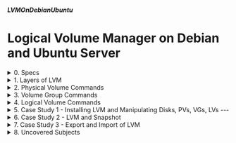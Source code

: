 ##### LVMOnDebianUbuntu 
# Logical Volume Manager on Debian and Ubuntu Server

<details markdown='1'>
<summary>
0. Specs
</summary>

---
### 0.1. Info
LVM, or Logical Volume Manager allows for more flexible and dynamic  management of disk space compared to traditional partitioning schemes. 

It enables features such as resizing volumes, creating snapshots, and managing multiple physical storage devices more effectively.

To get the best of LVM, it must be defined when the OS is installed. That  way we can use LVM for (nearly) all of our disk space (boot partition can not be in LVM).

It is possible to install the OS without LVM and add it later too. But to use LVM on the / (root) partition, we need to install it when we install the OS.

### 0.2. Test Environment
Tested on the following environments:

- Debian 11
- Debian 12
- Ubuntu 22.04 LTS Server
- Ubuntu 24.04 LTS Server

### 0.3. Sources
[Red Hat Documentation](https://access.redhat.com/documentation/en-us/red_hat_enterprise_linux/9/html/configuring_and_managing_logical_volumes/index)  
ChatGPT

<br>
</details>

<details markdown='1'>
<summary>
1. Layers of LVM
</summary>

---
### 1.0. Abstract
- Physical Volumes (PV) are defined from disks or partitions.
- Volume Groups (VG) are defined by combining PVs.
- Logical Volumes are defined within VGs.

### 1.1. Physical Volumes (PV)
Storage devices or partitions that LVM uses as a building block.

Could be a complete hard drive, a disk partition, or even a RAID array.

### 1.2. Volume Groups (VG)
Collections of one or more physical volumes.

Act as a pool that aggregates the storage space from multiple physical volumes.

Logical volumes are created within volume groups.

### 1.3. Logical Volumes (LV)
An abstraction that represents a portion of a volume group.

Similar to partitions in traditional disk management.

Can be resized and moved without affecting the data stored on them.

There are 6 main LV types.

#### 1.3.1. Linear Logical Volume
Default logical volume type.

Data is stored sequentially.

```
lvcreate -n mylv -L 10G myvg
```

#### 1.3.2. Mirrored Logical Volume
Provides data redundancy with multiple copies (mirrors) of the data.

Offers fault tolerance; if one mirror fails, the remaining mirrors can be  used.

```
lvcreate --type mirror --mirrors 2 -n mymirroredlv -L 10G myvg
```

#### 1.3.3. Snapshot Logical Volume
Creates a point-in-time copy (snapshot) of an existing logical volume.

Useful for backup purposes or creating consistent images of a volume for  testing.

```
lvcreate --type snapshot -n mysnapshotlv -L 5G --snapshot /dev/myvg/mylv
```

#### 1.3.4. Thin Logical Volume
Enables efficient storage allocation by using thin provisioning.

Allocates space only as needed, allowing for more flexible use of storage resources.

```
lvcreate --type thin-pool -n mythinpool -L 100G myvg
lvcreate --type thin -n mythinvolume -V 50G --thinpool myvg/mythinpool
```

#### 1.3.5. Cache Logical Volume
Used to cache data for another logical volume, providing improved  performance.

Typically used with SSDs to cache data from slower spinning disks.

```
lvcreate --type writeback --size 100M --name mycachelv myvg
lvconvert --type writecache --cachevol myvg/mycachelv \
     --name mycachedlv myvg/myoriginalvolume
```

#### 1.3.6. Striped Logical Volume
Stripes data evenly across multiple physical volumes to enhance I/O  performance. 

Allows parallel read and write operations.

```
lvcreate --type striped -i 2 -I 4M -L 200G -n striped_lv myvg
```

<br>
</details>

<details markdown='1'>
<summary>
2. Physical Volume Commands
</summary>

---
### 2.1. pvs
Provides physical volume information in a configurable form, displaying one line per physical volume

```
sudo pvs
sudo pvs /dev/sdb
```

### 2.2. pvscan
Scans all supported LVM block devices in the system for physical volumes.

```
sudo pvscan
```

Locates and identifies the physical volumes on the system and updates the metadata cache used by LVM.

### 2.3. pvdisplay
Provides a verbose multi-line output for each physical volume.

```
sudo pvdisplay
sudo pvdisplay /dev/sdb
```

Display a mapping of the physical extents to the corresponding logical volumes.

```
sudo pvdisplay -m /dev/sdb
```

### 2.4. pvcreate 
Initializes a physical volume for use by LVM.

```
sudo pvcreate /dev/sdb
sudo pvcreate /dev/sdb1
```
  
Make sure the device or partition is not used. It will be erased.

After initializing, you can create or extend volume groups using the
vgcreate or vgextend commands, respectively.

### 2.5. pvremove
Removes LVM metadata from a physical volume.

```
sudo pvremove /dev/sdb
sudo pvremove /dev/sdb1
```

Make sure you are not removing a used PV. 

Remove any logical volumes and volume groups associated with the physical volume before running `pvremove`.

After pvremove, you can repurpose the device or partition for other uses, like creating a new partition, filesystem, etc.

### 2.6. pvmove 
Move allocated physical extents from one physical volume to another within the same volume group.
 
Move all the data in /dev/sda1 to /dev/sdb1. They must be in the same VG

```
sudo pvmove /dev/sda1 /dev/sdb1
```

### 2.7. pvresize
Resize a physical volume

```
sudo pvresize /dev/sdb1
```

Must be used when the underlying block device is resized.

### 2.8. pvchange
Changes the properties (allocatable, uuid, tags etc) of a physical volume.

Make the physical volume /dev/sdb1 allocatable

```
sudo pvchange -x y /dev/sdb1
```

Deactivate (disable) the physical volume in verbose mode.

```
sudo pvchange -x y /dev/sdb1
```

### 2.9. pvck
Checks and repairs LVM metadata on PVs

Check a PV

```
sudo pvck /dev/sdb1
```

<br>
</details>

<details markdown='1'>
<summary>
3. Volume Group Commands
</summary>

---
### 3.1. vgs
Provides volume group information in a configurable form, displaying one line per volume group

```
sudo vgs
sudo vgs myvg
```

### 3.2. vgscan
Scans all supported LVM block devices in the system for volume groups.

```
sudo vgscan
```

Updates the metadata cache used by LVM. This cache maintains information about the volume groups on the system.

### 3.3. vgdisplay
Displays volume group properties such as size, extents, number of physical volumes, and other options in a fixed form.

```
sudo vgdisplay
sudo vgdisplay myvg
```

### 3.4. vgcreate
Creates a new volume group.

Create a new volume group named myvg using the physical volume /dev/sdb1

```
sudo vgcreate myvg /dev/sdb1
```

Before vgcreate, physical volumes must be initialized with pvcreate.

Volume group names are case-sensitive.

When creating a volume group, LVM considers the total size of the physical volumes.

After creating a volume group with vgcreate, you can proceed to create logical volumes.

### 3.5. vgextend
Adds physical volumes to an existing volume group.

Add physical volume /dev/sdb2 to the volume group myvg

```
sudo vgextend myvg /dev/sdb2
```

Before using vgextend, ensure that the physical volumes you specify are initialized with pvcreate.

After extending a volume group with vgextend, you can use the additional storage space to either extend existing logical volumes or create new ones within the extended volume group.

### 3.6. vgreduce
Remove one or more physical volumes from a volume group. 

Remove /dev/sdb2 from volume group myvg

```
sudo vgreduce myvg /dev/sdb1
```

When removing a physical volume, the data on that physical volume is moved to other available physical volumes in the volume group.

Removing a physical volume from a volume group is a significant operation and can impact data availability. Ensure that you have proper backups before performing such operations.

### 3.7. vgremove
Removes a volume group.

```
sudo vgremove myvg
```

Before using `vgremove`, ensure that there are no logical volumes or other dependencies associated with the volume group.

Remove any logical volumes within the volume group using lvremove before using vgremove.

Ensure that any filesystems mounted from logical volumes within the volume group are unmounted before attempting to remove the volume group.

After removing a volume group with vgremove, the physical volumes that were part of the volume group become unallocated, and you can repurpose them for other uses.

### 3.8. vgchange
Change the attributes of a volume group.

Activate (enable) the volume group myvg.

```
sudo vgchange -a y myvg
```

- "-a y" or "-a n": Activates (-a y) or deactivates (-a n) the volume group.

### 3.9. vgrename
Renames a volume group.

```
sudo vgrename oldvg newvg
```

### 3.10. vgck
Checks the consistency of volume groups

```
sudo vgck
```

Rewrite VG metadata to correct problems.

```
sudo vgck --updatemetadata myvg -v
```

### 3.11. Other Commands:
- vgcfgbackup: Backup volume group configurations.
- vgcfgrestore: Restore volume group configuration
- vgconvert: Change volume group metadata format.
- vgexport: Unregister volume group(s) from the system.
- vgimport: Register exported volume group with system.
- vgimportclone: Import a VG from cloned PVs.
- vgmerge: Merge volume groups.
- vgmknodes: Create the special files for volume group devices in /dev.
- vgsplit: Move PVs into a new or existing volume group

<br>
</details>

<details markdown='1'>
<summary>
4. Logical Volume Commands
</summary>

---
### 4.1. lvs
Provides logical volume information in a configurable form, displaying one line per logical volume

```
sudo lvs
sudo lvs /dev/vg_name/lv_name
sudo lvs /dev/myvg/mylv
```

All LVs in a VG

```
sudo lvs /dev/vg_name
sudo lvs /dev/myvg
```

### 4.2. lvscan
Scans for all logical volumes in the system and lists them.

```
sudo lvscan
```

### 4.3. lvdisplay
Displays logical volume properties, such as size, layout, and mapping in a fixed format

```
sudo lvdisplay
sudo lvdisplay myvg/mylv
```

Specify units in megabytes

```
sudo lvdisplay --unit m myvg/mylv
```

### 4.4. lvcreate
Creates a new logical volume within a volume group.

Create a new LV named mylv in myvg VG with size 11 GB

```
sudo lvcreate -L 11G -n mylv myvg
```

Format created logical volume:

```
sudo mkfs -t ext4 /dev/myvg/mylv
```

Mount it

```
sudo mkdir /mnt/point
sudo mount /dev/myvg/mylv /mnt/point
```

Unmount it

```
sudo umount /mnt/point
```

### 4.5. lvextend
Extends the size of a logical volume.

Extend mylv logical volume by 2 GB

```
sudo lvextend -L +2G myvg/mylv
```
 
Or extend the mylv logical volume to maximum available

```
sudo lvextend -l +100%FREE  myvg/mylv
```

Resize the file system

```
sudo resize2fs /dev/myvg/mylv
```

`xfs_growfs` is used for XFS.

### 4.6. lvreduce
Reduces the size of a logical volume.

Reduce the logical volume mylv in the volume group myvg by 2 GB.

```
sudo lvreduce -L -1G myvg/mylv
```

Resize the file system (you may need to unmount the LV)

```
sudo resize2fs /dev/myvg/mylv
```

### 4.7. lvremove
Removes a logical volume.

Remove the logical volume mylv in the volume group myvg.

```
sudo lvremove myvg/mylv
```

The command permanently deletes the data.

Ensure that any filesystems mounted from the logical volume are unmounted before attempting to remove it.


### 4.8. lvchange
Changes the attributes and status of a logical volume. Activate or  deactivate a logical volume, modify its permission flags, or change its  allocation policy.  

Deactivate (or sets to "no") the activation of the logical volume mylv in the volume group myvg.

```
sudo lvchange -a n myvg/mylv
```

Activate it

```
sudo lvchange -a y myvg/mylv
```

Sets the read-only permission in a logical volume

```
sudo lvchange -p r myvg/mylv
```

Sets back the read/write permission in a logical volume

```
sudo lvchange -p rw myvg/mylv
```

### 4.9. lvrename
Renames a logical volume name

```
sudo lvrename myvg mylv mynewlv2
```

### 4.10. Other Commands
- lvconvert: Change logical volume layout.
- lvresize: Resize a logical volume.

<br>
</details>

<details markdown='1'>
<summary>
5. Case Study 1 - Installing LVM and Manipulating Disks, PVs, VGs, LVs
---
</summary>
### 5.0. Specs
We have a system installed without LVM. 

- Add a 20 GB disk and use it as a LV
- Add a 30 GB disk and extend the LV
- Add a 50 GB disk, extend the VG and move data to this disk
- Remove 20 GB and 30 GB disks.

The steps:

1. Install LVM
2. Add 20 GB disk
3. Create a PV from the disk
4. Create a VG from the PV
5. Create a LV within the VG
6. Create a Filesystem in the LV
7. Mount the FS 
8. Add 30 GB disk
9. Create a PV from the 2nd disk
10. Extend the VG with this PV
11. Extend the LV
12. Extend the Filesystem
13. Add 50 GB disk
14. Create a PV from the 3rd disk
15. Extend the VG with this PV
16. Move data from 20 GB and 30 GB disks to 50 GB disk
17. Remove 20 GB and 30 GB disks as PV
18. Remove 20 GB and 30 GB disks from the system and check everything

### 5.1. Install LVM Packages
```
sudo apt update
sudo apt -y install lvm2
```

### 5.2. Add 20 GB Disk
Output of `lsblk -i` command before adding the disk:

```
NAME   MAJ:MIN RM  SIZE RO TYPE MOUNTPOINTS
sda      8:0    0 22.9G  0 disk 
|-sda1   8:1    0   22G  0 part /
|-sda2   8:2    0    1K  0 part 
`-sda5   8:5    0  976M  0 part [SWAP]
```

 For physical servers, you need to add a disk to the hardware. For virtual servers you have to define it and attach it to the VM.

I'm adding a 20 GB disk to my VM.

Output of `lsblk -i` command after adding the disk:

```
NAME   MAJ:MIN RM  SIZE RO TYPE MOUNTPOINTS
sda      8:0    0 22.9G  0 disk 
|-sda1   8:1    0   22G  0 part /
|-sda2   8:2    0    1K  0 part 
`-sda5   8:5    0  976M  0 part [SWAP]
sdb      8:16   0   20G  0 disk 
```

That means, my new disk is /dev/sdb.

At the following steps, you need to change /dev/sdb to your disk device  name.

### 5.3. Create a PV from the Disk
Mark /dev/sdb as a PV

```
sudo pvcreate /dev/sdb
```

### 5.4. Create a VG from the PV
Create a VG named "myvg" using /dev/sdb

```
sudo vgcreate myvg /dev/sdb
```

### 5.5. Create a LV Within the VG
Create the LV using the maximum available size with name mylv

```
sudo lvcreate -l +100%FREE -n mylv myvg
```

### 5.6. Create a Filesystem in the LV
Format as Ext4

```
sudo mkfs -t ext4 /dev/myvg/mylv
```

### 5.7. Mount the FS 
Create a mount point

```
sudo mkdir /mnt/mylv
```

Mount mylv to the mount point /mnt/mylv

```
sudo mount /dev/myvg/mylv /mnt/mylv
```
 
If you want the mount to be persistent, add to the end of /etc/fstab

```
sudo nano /etc/fstab
```

Add to the end of the file

```
/dev/myvg/mylv    /mnt/mylv    ext4    defaults    0 0
```

Check with lsblk

```
lsblk -i
```

Output of the command

```
NAME        MAJ:MIN RM  SIZE RO TYPE MOUNTPOINTS
sda           8:0    0 22.9G  0 disk 
|-sda1        8:1    0   22G  0 part /
|-sda2        8:2    0    1K  0 part 
`-sda5        8:5    0  976M  0 part [SWAP]
sdb           8:16   0   20G  0 disk 
`-myvg-mylv 254:0    0   20G  0 lvm  /mnt/mylv
```

Check with df -h

```
df -h
```

Output of the command

```
Filesystem             Size  Used Avail Use% Mounted on
udev                   457M     0  457M   0% /dev
tmpfs                   97M  544K   96M   1% /run
/dev/sda1               22G  1.8G   19G   9% /
tmpfs                  481M     0  481M   0% /dev/shm
tmpfs                  5.0M     0  5.0M   0% /run/lock
/dev/mapper/myvg-mylv   20G   44K   19G   1% /mnt/mylv
tmpfs                   97M     0   97M   0% /run/user/1000
```

Create some big files in the filesystem  
Create a directory for files

```
sudo mkdir /mnt/mylv/tmp
```

Make it writable for everyone

```
sudo chmod 777 /mnt/mylv/tmp
```

Create 3 files of 500 MB each

```
< /dev/urandom tr -dc "[:space:][:print:]" | head -c500M > /mnt/mylv/tmp/file1
< /dev/urandom tr -dc "[:space:][:print:]" | head -c500M > /mnt/mylv/tmp/file2
< /dev/urandom tr -dc "[:space:][:print:]" | head -c500M > /mnt/mylv/tmp/file3
```

Check contents

```
ls -al /mnt/mylv/tmp
```

### 5.8. Add 30 GB disk
I'm adding a 30 GB disk to my VM.

Output of `lsblk -i` command after adding the disk:

```
NAME   MAJ:MIN RM  SIZE RO TYPE MOUNTPOINTS
NAME        MAJ:MIN RM  SIZE RO TYPE MOUNTPOINTS
sda           8:0    0 22.9G  0 disk 
|-sda1        8:1    0   22G  0 part /
|-sda2        8:2    0    1K  0 part 
`-sda5        8:5    0  976M  0 part [SWAP]
sdb           8:16   0   20G  0 disk 
`-myvg-mylv 254:0    0   20G  0 lvm  /mnt/mylv
sdc           8:32   0   30G  0 disk 
```

That means, my new disk is /dev/sdc.

At the following steps, you need to change /dev/sdc to your disk device  name.

### 5.9. Create a PV from the Second Disk
Mark /dev/sdc as a PV

```
sudo pvcreate /dev/sdc
```

### 5.10. Extend the VG with this PV
Add /dev/sdc to VG myvg

```
sudo vgextend myvg /dev/sdc
```

### 5.11. Extend the LV
Extend mylv LV to maximum

```
sudo lvextend -l +100%FREE  myvg/mylv
```

### 5.12. Extend the Filesystem
```
sudo resize2fs /dev/myvg/mylv
```

Check "df -h" command to check the new size

```
df -h
```

Output of the command

```
Filesystem             Size  Used Avail Use% Mounted on
udev                   457M     0  457M   0% /dev
tmpfs                   97M  548K   96M   1% /run
/dev/sda1               22G  3.2G   18G  16% /
tmpfs                  481M     0  481M   0% /dev/shm
tmpfs                  5.0M     0  5.0M   0% /run/lock
/dev/mapper/myvg-mylv   50G  1.5G   46G   4% /mnt/mylv
```

Add another big file

```
< /dev/urandom tr -dc "[:space:][:print:]" | head -c500M > /mnt/mylv/tmp/file4
```

Check contents

```
ls -al /mnt/mylv/tmp
```

### 5.13. Add 50 GB disk
I'm adding a 50 GB disk to my VM.

Output of `lsblk -i` command after adding the disk:

```
NAME        MAJ:MIN RM  SIZE RO TYPE MOUNTPOINTS
sda           8:0    0 22.9G  0 disk 
|-sda1        8:1    0   22G  0 part /
|-sda2        8:2    0    1K  0 part 
`-sda5        8:5    0  976M  0 part [SWAP]
sdb           8:16   0   20G  0 disk 
`-myvg-mylv 254:0    0   30G  0 lvm  /mnt/mylv
sdc           8:32   0   30G  0 disk 
`-myvg-mylv 254:0    0   30G  0 lvm  /mnt/mylv
sdd           8:48   0   50G  0 disk 
```

That means, my new disk is /dev/sdd.

At the following steps, you need to change /dev/sdd to your disk device  name.

### 5.14. Create a PV from the 3rd disk
Mark /dev/sdd as a PV

```
sudo pvcreate /dev/sdd
```

### 5.15. Extend the VG with this PV
Add /dev/sdd to VG myvg

```
sudo vgextend myvg /dev/sdd
```

### 5.16. Move data from 20 GB and 30 GB disks to 50 GB disk
Move from 20 GB disk to 50 GB disk

```
sudo pvmove /dev/sdb /dev/sdd
```

Move from 30 GB disk to 50 GB disk

```
sudo pvmove /dev/sdc /dev/sdd
```

These may take some time

### 5.17. Remove 20 GB and 30 GB disks as PV
First remove them from the VG

```
sudo vgreduce myvg /dev/sdb
sudo vgreduce myvg /dev/sdc
```

Now remove PVs (unmark them as PV)

```
sudo pvremove /dev/sdb
sudo pvremove /dev/sdc
```

### 5.18. Remove 20 GB and 30 GB disks from the system and check everything
At this step we physically remove (or unattach 20 GB and 30 GB disks)

Output of `lsblk -i` command after removing the disks

```
NAME        MAJ:MIN RM  SIZE RO TYPE MOUNTPOINTS
sda           8:0    0 22.9G  0 disk 
|-sda1        8:1    0   22G  0 part /
|-sda2        8:2    0    1K  0 part 
`-sda5        8:5    0  976M  0 part [SWAP]
sdb           8:16   0   50G  0 disk 
`-myvg-mylv 254:0    0   30G  0 lvm  /mnt/mylv
```

As you can see, /dev/sdd became /dev/sdb but there is no problem. Our LVM is still working.

Check contents

```
ls -al /mnt/mylv/tmp
```

<br>
</details>

<details markdown='1'>
<summary>
6. Case Study 2 - LVM and Snapshot
</summary>
When we take a snapshot, we create a place to save the original states of the files that are changed after the snapshot.

That way, those original states can be used to revert to the snapshot.

Because only the originals of the changed data is backed up, snapshots do not require a lot of place.

If a snapshot is full, the snapshot becomes invalid because it can no longer track changes on the original volume. 

Snapshots are resizable.

### 6.0. Specs
We have a system installed with LVM. 

- Add a 20 GB disk and use it to extend the system disk
- Add a 30 GB disk and create a new VG with it
- Create a snapshot using the 30 GB disk
- Change the system dramatically and revert to the snapshot

The steps:

1. Add 20 GB disk
2. Create a PV from the disk
3. Extend the VG with this PV
4. Extend the LV
5. Extend the Filesystem
6. Add 30 GB disk
7. Create a PV from the disk
8. Create a new VG with this PV
9. Create a snapshot of the system disk
10. Make some changes on the system disk
11. Mount the Snapshot and Check Its Content
12. Extend the Snapshot
13. Revert to the snapshot

### 6.1. Add 20 GB disk
Output of `lsblk -i` command before adding the disk:

```
NAME            MAJ:MIN RM  SIZE RO TYPE MOUNTPOINTS
sda               8:0    0   20G  0 disk 
|-sda1            8:1    0  487M  0 part /boot
|-sda2            8:2    0    1K  0 part 
`-sda5            8:5    0 19.5G  0 part 
  |-myvg-root   254:0    0 18.6G  0 lvm  /
  `-myvg-swap_1 254:1    0  980M  0 lvm  [SWAP]
```

**Note:** 

When installing LVM at the install time, Debian lets you choose the VG name, as I choose it as myvg. Debian chooses the LV name as root.

Ubuntu doesn't let us choosing VG and LV names, they are given as ubuntu-vg and root.

At this section, you need to change myvg to your Volume Group name (ubuntu-vg for Ubuntu) for all the commands.

Output of "pvs" before adding the disk

```
  PV         VG   Fmt  Attr PSize   PFree
  /dev/sda5  myvg lvm2 a--  <19.52g    0 
```

Output of "lvscan" before adding the disk

```
  ACTIVE            '/dev/myvg/root' [18.56 GiB] inherit
  ACTIVE            '/dev/myvg/swap_1' [980.00 MiB] inherit
```

Output of "df -h" before adding the disk

```
Filesystem             Size  Used Avail Use% Mounted on
udev                   458M     0  458M   0% /dev
tmpfs                   97M  544K   96M   1% /run
/dev/mapper/myvg-root   19G  1.6G   16G  10% /
tmpfs                  481M     0  481M   0% /dev/shm
tmpfs                  5.0M     0  5.0M   0% /run/lock
/dev/sda1              455M   98M  333M  23% /boot
tmpfs                   97M     0   97M   0% /run/user/1000
```

For physical servers, you need to add a disk to the hardware. For virtual servers you have to define it and attach it to the VM.

I'm adding a 20 GB disk to my VM.

Output of `lsblk -i` command after adding the disk:

```
NAME            MAJ:MIN RM  SIZE RO TYPE MOUNTPOINTS
sda               8:0    0   20G  0 disk 
|-sda1            8:1    0  487M  0 part /boot
|-sda2            8:2    0    1K  0 part 
`-sda5            8:5    0 19.5G  0 part 
  |-myvg-root   254:0    0 18.6G  0 lvm  /
  `-myvg-swap_1 254:1    0  980M  0 lvm  [SWAP]
sdb               8:16   0   20G  0 disk 
```

That means, my new disk is /dev/sdb.

At the following steps, you need to change /dev/sdb to your disk device  name.

### 6.2. Create a PV from the disk
Mark /dev/sdb as a PV

```
sudo pvcreate /dev/sdb
```

### 6.3. Extend the VG with this PV
Add /dev/sdb to VG myvg

```
sudo vgextend myvg /dev/sdb
```

### 6.4. Extend the LV
Extend the root LV (LV defined at the system install) to maximum

```
sudo lvextend -l +100%FREE  myvg/root
```

### 6.5. Extend the Filesystem
```
sudo resize2fs /dev/myvg/root
```

Output of `df -h` after expanding the disk

```
Filesystem             Size  Used Avail Use% Mounted on
udev                   458M     0  458M   0% /dev
tmpfs                   97M  548K   96M   1% /run
/dev/mapper/myvg-root   38G  1.6G   35G   5% /
tmpfs                  481M     0  481M   0% /dev/shm
tmpfs                  5.0M     0  5.0M   0% /run/lock
/dev/sda1              455M   98M  333M  23% /boot
tmpfs                   97M     0   97M   0% /run/user/1000
```

### 6.6. Add 30 GB disk
I'm adding a 30 GB disk to my VM.

Output of `lsblk -i` command after adding the disk:

```
sda               8:0    0   20G  0 disk 
|-sda1            8:1    0  487M  0 part /boot
|-sda2            8:2    0    1K  0 part 
`-sda5            8:5    0 19.5G  0 part 
  |-myvg-root   254:0    0 38.6G  0 lvm  /
  `-myvg-swap_1 254:1    0  980M  0 lvm  [SWAP]
sdb               8:16   0   20G  0 disk 
`-myvg-root     254:0    0 38.6G  0 lvm  /
sdc               8:32   0   30G  0 disk 
```

That means, my new disk is /dev/sdc.

At the following steps, you need to change /dev/sdc to your disk device  name.

### 6.7. Create a PV from the disk
Mark /dev/sdc as a PV

```
sudo pvcreate /dev/sdc
```

### 6.8. Extend the VG with this PV
```
sudo vgextend myvg /dev/sdc
```

Snapshots must be in the same VG as the original LV

### 6.9. Create a snapshot of the system disk
Create a snapshot named mysnapshot of LV root from VG myvg. Size is 2 GB.

```
sudo lvcreate --type snapshot -n mysnapshot -L 2G --snapshot /dev/myvg/root
```

### 6.10. Make some changes on the system disk
Well, the idea is to change the data on the myvg/root LV. I'll try  installing some software.

```
sudo apt update
sudo apt install apache2 mariadb-server
```

Let's check our Snapshot

```
sudo lvs -o lv_name,lv_size,origin
```

### 6.11. Mount the Snapshot and Check Its Content
Create a temporary mount point

```
sudo mkdir /mnt/mysnapshot
```

Mount the snapshot to the mount point

```
sudo mount /dev/myvg/mysnapshot /mnt/mysnapshot
```

In /mnt/mysnapshot, you'll see the changed folders and files

Unmount it

```
sudo umount /mnt/mysnapshot
```

### 6.12. Extend the Snapshot
We may extend the snapshot to allow more changes on the origin LV

```
sudo lvextend -L+1G /dev/myvg/mysnapshot
```

### 6.13. Revert to the Snapshot
When we are done, we can revert to the snapshot. 

Normally, reverting to a snapshot requires the original volume to be  unmounted. But since we cannot unmount the root volume, we are going to need to reboot the system.

```
sudo lvconvert --merge myvg/mysnapshot
sudo reboot
```

Our snapshot LV is gone after the merge.

<br>
</details>

<details markdown='1'>
<summary>
7. Case Study 3 - Export and Import of LVM
</summary>

---
It is possible to export and import Volume Groups with their Logical Volumes.

LVs are unmounted, VG is deactivated and exported, physical disks are moved, VG is imported and activated, and finally LVs are mounted.

### 7.0. Specs
We have 2 systems installed without LVM, srva and srvb. We will install  a LV on srva, fill it with data, and we will move the LV to srvb.

- **A. Prepare the first system**
   - 1. Install LVM to srva
   - 2. Add 20 GB disk to srva
   - 3. Create a PV from the disk
   - 4. Create a VG from the PV
   - 5. Create 2 LVs within the VG
   - 6. Create 2 Filesystems in the LV
   - 7. Mount the filesystems
   - 8. Put test data on the filesystems 
- B. **Export**
   - 9. Unmount logical volumes
   - 10. Deactivate all logical volumes in the VG
   - 11. Export the VG and Unplug the disk
- C. **Prepare the second system**
   - 12. Install LVM to srvb
   - 13. Plug the disk to srvb
- D. **Import**
   - 14. Import the volume group
   - 15. Activate the volume group
   - 16. Mount the logical volumes

### 7.1. Install LVM to srva
```
sudo apt update
sudo apt -y install lvm2
```

### 7.2. Add 20 GB disk to srva
Output of `lsblk -i` command before adding the disk:

```
NAME   MAJ:MIN RM  SIZE RO TYPE MOUNTPOINTS
sda      8:0    0 22.9G  0 disk 
|-sda1   8:1    0   22G  0 part /
|-sda2   8:2    0    1K  0 part 
`-sda5   8:5    0  976M  0 part [SWAP]
```

For physical servers, you need to add a disk to the hardware. For virtual  servers you have to define it and attach it to the VM.

I'm adding a 20 GB disk to my VM.

Output of `lsblk -i` command after adding the disk:

```
NAME   MAJ:MIN RM  SIZE RO TYPE MOUNTPOINTS
sda      8:0    0 22.9G  0 disk 
|-sda1   8:1    0   22G  0 part /
|-sda2   8:2    0    1K  0 part 
`-sda5   8:5    0  976M  0 part [SWAP]
sdb      8:16   0   20G  0 disk 
```

That means, my new disk is /dev/sdb.

At the following steps, you need to change /dev/sdb to your disk device  name.

### 7.3. Create a PV from the disk
Mark /dev/sdb as a PV

```
sudo pvcreate /dev/sdb
```

### 7.4. Create a VG from the PV
Create a VG named "myvg" using /dev/sdb

```
sudo vgcreate myvg /dev/sdb
```

### 7.5. Create 2 LVs within the VG
First LV is 10 GB

```
sudo lvcreate -L 10G -n mylv1 myvg
```

Second LV is the rest (~10GB)

```
sudo lvcreate -l +100%FREE -n mylv2 myvg
```

### 7.6. Create Filesystems in the LVs
```
sudo mkfs -t ext4 /dev/myvg/mylv1
sudo mkfs -t ext4 /dev/myvg/mylv2
```

### 7.7. Mount the filesystems
Create mount points

```
sudo mkdir /mnt/mylv1
sudo mkdir /mnt/mylv2
```

Mount 

```
sudo mount /dev/myvg/mylv1 /mnt/mylv1
sudo mount /dev/myvg/mylv2 /mnt/mylv2
```

### 7.8. Put test data on the filesystems 
Make them writable for everyone

```
sudo chmod 777 /mnt/mylv1
sudo chmod 777 /mnt/mylv2
```

Create 2 files of 100 MB for each LV

```
< /dev/urandom tr -dc "[:space:][:print:]" | head -c100M > /mnt/mylv1/d1f1
< /dev/urandom tr -dc "[:space:][:print:]" | head -c100M > /mnt/mylv1/d1f2
< /dev/urandom tr -dc "[:space:][:print:]" | head -c100M > /mnt/mylv2/d2f1
< /dev/urandom tr -dc "[:space:][:print:]" | head -c100M > /mnt/mylv2/d2f2
```

Check the contents of the LVs

```
ls -al /mnt/mylv1
ls -al /mnt/mylv2
```

### 7.9. Unmount logical volumes
```
sudo umount /mnt/mylv1
sudo umount /mnt/mylv2
```

### 7.10. Deactivate all logical volumes in the VG
```
sudo vgchange -an myvg
```

Check with pvscan

```
sudo pvscan
```

### 7.11. Export the VG and Unplug the disk
Export the VG

```
sudo vgexport myvg
```

Now it is time to unplug the 20 GB disk.

Output of `lsblk -i` command after removing the disk:

```
NAME   MAJ:MIN RM  SIZE RO TYPE MOUNTPOINTS
sda      8:0    0 22.9G  0 disk 
|-sda1   8:1    0   22G  0 part /
|-sda2   8:2    0    1K  0 part 
`-sda5   8:5    0  976M  0 part [SWAP]
```

### 7.12. Install LVM to srvb
```
sudo apt update
sudo apt -y install lvm2
```

### 7.13. Plug the disk to srvb
- Output of `lsblk -i` command before adding the disk:

```
NAME   MAJ:MIN RM  SIZE RO TYPE MOUNTPOINTS
sda      8:0    0 22.9G  0 disk 
|-sda1   8:1    0   22G  0 part /
|-sda2   8:2    0    1K  0 part 
`-sda5   8:5    0  976M  0 part [SWAP]
```

For physical servers, you need to add a disk to the hardware. For virtual  servers you have to define it and attach it to the VM.

I'm adding a 20 GB disk to my VM.

Output of `lsblk -i` command after adding the disk:

```
NAME   MAJ:MIN RM  SIZE RO TYPE MOUNTPOINTS
sda      8:0    0 22.9G  0 disk 
|-sda1   8:1    0   22G  0 part /
|-sda2   8:2    0    1K  0 part 
`-sda5   8:5    0  976M  0 part [SWAP]
sdb      8:16   0   20G  0 disk 
```

That means, my new disk is /dev/sdb.

### 7.14. Import the volume group
```
sudo vgimport myvg
```

### 7.15. Activate the volume group
```
sudo vgchange -ay myvg
```

### 7.16. Mount the logical volumes
```
sudo mkdir /mnt/mylv1 /mnt/mylv2
sudo mount /dev/myvg/mylv1 /mnt/mylv1
sudo mount /dev/myvg/mylv2 /mnt/mylv2
```

Check the contents of the LVs

```
ls -al /mnt/mylv1
ls -al /mnt/mylv2
```

<br>
</details>

<details markdown='1'>
<summary>
8. Uncovered Subjects
</summary>

---
The following subjects are not covered in this tutorial:

- Striped logical volumes
- RAID logical volumes
- Thin-provisioned logical volumes
- Cache volumes
- Using shared storage
- Logical volume activation
- Controlling All
ocation
- LVM object tags

</details>

